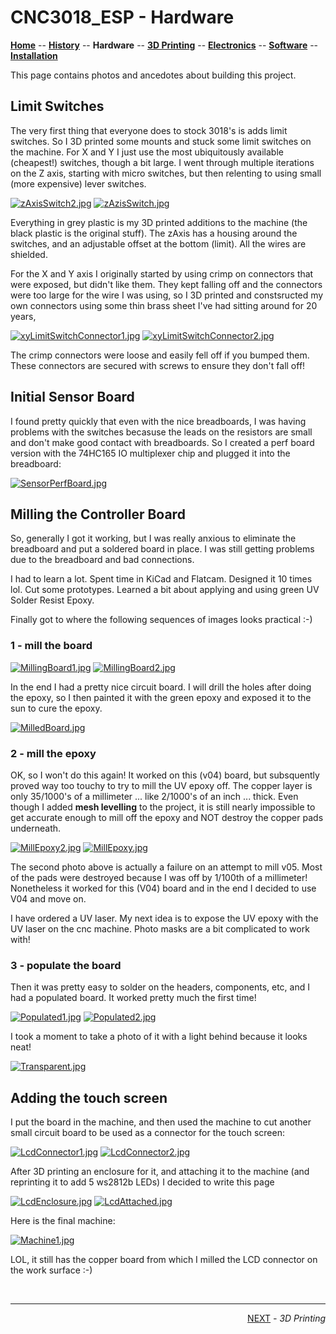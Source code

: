 # CNC3018_ESP - Hardware

**[Home](readme.md)** --
**[History](history.md)** --
**Hardware** --
**[3D Printing](3dPrinting.md)** --
**[Electronics](electronics.md)** --
**[Software](software.md)** --
**[Installation](installation.md)**


This page contains photos and ancedotes about building this project.

## Limit Switches

The very first thing that everyone does to stock 3018's is adds limit switches.
So I 3D printed some mounts and stuck some limit switches on the machine. For
X and Y I just use the most ubiquitously available (cheapest!) switches, though
a bit large.  I went through multiple iterations on the Z axis, starting with
micro switches, but then relenting to using small (more expensive) lever switches.

[![zAxisSwitch2.jpg](images/zAxisSwitch2.jpg)](images/zAzisSwitch2_large.jpg)
[![zAzisSwitch.jpg](images/zAzisSwitch.jpg)](images/zAzisSwitch_large.jpg)

Everything in grey plastic is my 3D printed additions to the machine (the black
plastic is the original stuff).  The zAxis has a housing around the switches,
and an adjustable offset at the bottom (limit).  All the wires are shielded.

For the X and Y axis I originally started by using crimp on connectors that were
exposed, but didn't like them.  They kept falling off and the connectors were
too large for the wire I was using, so I 3D printed and constsructed my own connectors
using some thin brass sheet I've had sitting around for 20 years,

[![xyLimitSwitchConnector1.jpg](images/xyLimitSwitchConnector1.jpg)](images/xyLimitSwitchConnector1_large.jpg)
[![xyLimitSwitchConnector2.jpg](images/xyLimitSwitchConnector2.jpg)](images/xyLimitSwitchConnector2_large.jpg)

The crimp connectors were loose and easily fell off if you bumped them.
These connectors are secured with screws to ensure they don't fall off!

## Initial Sensor Board

I found pretty quickly that even with the nice breadboards, I was having
problems with the switches becasuse the leads on the resistors are small
and don't make good contact with breadboards.  So I created a perf board
version with the 74HC165 IO multiplexer chip and plugged it into the
breadboard:

[![SensorPerfBoard.jpg](images/SensorPerfBoard.jpg)](images/SensorPerfBoard_large.jpg)

## Milling the Controller Board

So, generally I got it working, but I was really anxious to eliminate the breadboard
and put a soldered board in place.   I was still getting problems due to the breadboard
and bad connections.

I had to learn a lot.  Spent time in  KiCad and Flatcam.   Designed it 10 times lol.
Cut some prototypes.  Learned a bit about applying and using green UV Solder Resist
Epoxy.


Finally got to where the following sequences of images looks practical :-)

### 1 - mill the board

[![MillingBoard1.jpg](images/MillingBoard1.jpg)](images/MillingBoard1_large.jpg)
[![MillingBoard2.jpg](images/MillingBoard2.jpg)](images/MillingBoard2_large.jpg)

In the end I had a pretty nice circuit board.  I will drill the holes after
doing the epoxy, so I then painted it with the green epoxy and exposed it
to the sun to cure the epoxy.

[![MilledBoard.jpg](images/MilledBoard.jpg)](images/MilledBoard_large.jpg)


### 2 - mill the epoxy

OK, so I won't do this again!   It worked on this (v04) board, but subsquently
proved way too touchy to try to mill the UV epoxy off.  The copper layer is only
35/1000's of a millimeter ... like 2/1000's of an inch ... thick.   Even though
I added **mesh levelling** to the project, it is still nearly impossible to get
accurate enough to mill off the epoxy and NOT destroy the copper pads underneath.

[![MillEpoxy2.jpg](images/MillEpoxy2.jpg)](images/MillEpoxy2_large.jpg)
[![MillEpoxy.jpg](images/MillEpoxy.jpg)](images/MillEpoxy_large.jpg)

The second photo above is actually a failure on an attempt to mill v05.
Most of the pads were destroyed because I was off by 1/100th of a millimeter!
Nonetheless it worked for this (V04) board and in the end I decided to use
V04 and move on.

I have ordered a UV laser.  My next idea is to expose the UV epoxy with the UV
laser on the cnc machine.  Photo masks are a bit complicated to work with!


### 3 - populate the board

Then it was pretty easy to solder on the headers, components, etc, and
I had a populated board.  It worked pretty much the first time!

[![Populated1.jpg](images/Populated1.jpg)](images/Populated1_large.jpg)
[![Populated2.jpg](images/Populated2.jpg)](images/Populated2_large.jpg)

I took a moment to take a photo of it with a light behind because it looks neat!

[![Transparent.jpg](images/Transparent.jpg)](images/Transparent_large.jpg)



## Adding the touch screen


I put the board in the machine, and then used the machine to cut
another small circuit board to be used as a connector for the touch
screen:

[![LcdConnector1.jpg](images/LcdConnector1.jpg)](images/LcdConnector1_large.jpg)
[![LcdConnector2.jpg](images/LcdConnector2.jpg)](images/LcdConnector2_large.jpg)

After 3D printing an enclosure for it, and attaching it to the machine
(and reprinting it to add 5 ws2812b LEDs) I decided to write this page

[![LcdEnclosure.jpg](images/LcdEnclosure.jpg)](images/LcdEnclosure_large.jpg)
[![LcdAttached.jpg](images/LcdAttached.jpg)](images/LcdAttached_large.jpg)

Here is the final machine:

[![Machine1.jpg](images/Machine1.jpg)](images/Machine1_large.jpg)

LOL, it still has the copper board from which I milled the LCD connector
on the work surface :-)



<br>
<hr>
<div style="text-align: right">
<a href='3dPrinting.md'>NEXT</a><i> - 3D Printing</i>
</div>
